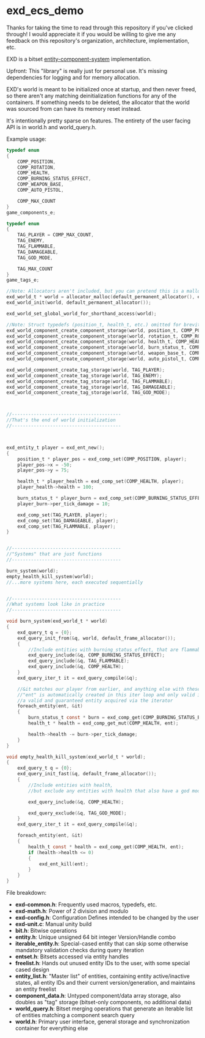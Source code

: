 # exd_ecs_demo
Thanks for taking the time to read through this repository if you've clicked through! I would appreciate it if you would be willing to give me any feedback on this repository's organization, architecture, implementation, etc.

EXD is a bitset [entity-component-system](https://en.wikipedia.org/wiki/Entity_component_system) implementation.

Upfront: This "library" is really just for personal use. It's missing dependencies for logging and for memory allocation.

EXD's world is meant to be initialized once at startup, and then never freed, so there aren't any matching deinitialization functions for any of the containers. If something needs to be deleted, the allocator that the world was sourced from can have its memory reset instead.

It's intentionally pretty sparse on features. The entirety of the user facing API is in world.h and world_query.h.

Example usage:

```c
typedef enum
{
	COMP_POSITION,
	COMP_ROTATION,
	COMP_HEALTH,
	COMP_BURNING_STATUS_EFFECT,
	COMP_WEAPON_BASE,
	COMP_AUTO_PISTOL,

	COMP_MAX_COUNT
}
game_components_e;

typedef enum
{
	TAG_PLAYER = COMP_MAX_COUNT,
	TAG_ENEMY,
	TAG_FLAMMABLE,
	TAG_DAMAGEABLE,
	TAG_GOD_MODE,

	TAG_MAX_COUNT
}
game_tags_e;

//Note: Allocators aren't included, but you can pretend this is a malloc call instead
exd_world_t * world = allocator_malloc(default_permanent_allocator(), exd_world_t, 1);
exd_world_init(world, default_permanent_allocator());

exd_world_set_global_world_for_shorthand_access(world);

//Note: Struct typedefs (position_t, health_t, etc.) omitted for brevity
exd_world_component_create_component_storage(world, position_t, COMP_POSITION);
exd_world_component_create_component_storage(world, rotation_t, COMP_ROTATION);
exd_world_component_create_component_storage(world, health_t, COMP_HEALTH);
exd_world_component_create_component_storage(world, burn_status_t, COMP_BURNING_STATUS_EFFECT);
exd_world_component_create_component_storage(world, weapon_base_t, COMP_WEAPON_BASE);
exd_world_component_create_component_storage(world, auto_pistol_t, COMP_AUTO_PISTOL);

exd_world_component_create_tag_storage(world, TAG_PLAYER);
exd_world_component_create_tag_storage(world, TAG_ENEMY);
exd_world_component_create_tag_storage(world, TAG_FLAMMABLE);
exd_world_component_create_tag_storage(world, TAG_DAMAGEABLE);
exd_world_component_create_tag_storage(world, TAG_GOD_MODE);



//----------------------------------------
//That's the end of world initialization
//----------------------------------------



exd_entity_t player = exd_ent_new();
{
	position_t * player_pos = exd_comp_set(COMP_POSITION, player);
	player_pos->x = -50;
	player_pos->y = 75;

	health_t * player_health = exd_comp_set(COMP_HEALTH, player);
	player_health->health = 100;

	burn_status_t * player_burn = exd_comp_set(COMP_BURNING_STATUS_EFFECT, player);
	player_burn->per_tick_damage = 10;

	exd_comp_set(TAG_PLAYER, player);
	exd_comp_set(TAG_DAMAGEABLE, player);
	exd_comp_set(TAG_FLAMMABLE, player);
}


//----------------------------------------
//"Systems" that are just functions
//----------------------------------------

burn_system(world);
empty_health_kill_system(world);
//...more systems here, each executed sequentially


//----------------------------------------
//What systems look like in practice
//----------------------------------------

void burn_system(exd_world_t * world)
{
	exd_query_t q = {0};
	exd_query_init_from(&q, world, default_frame_allocator());
	{
		//Include entities with burning_status_effect, that are flammable, and have health
		exd_query_include(&q, COMP_BURNING_STATUS_EFFECT);
		exd_query_include(&q, TAG_FLAMMABLE);
		exd_query_include(&q, COMP_HEALTH);
	}
	exd_query_iter_t it = exd_query_compile(&q); 

	//&it matches our player from earlier, and anything else with these components and tags
	//"ent" is automatically created in this iter loop and only valid inside the loop. ent represents
	//a valid and guaranteed entity acquired via the iterator
	foreach_entity(ent, &it)
	{
		burn_status_t const * burn = exd_comp_get(COMP_BURNING_STATUS_EFFECT, ent);
		health_t * health = exd_comp_get_mut(COMP_HEALTH, ent);

		health->health -= burn->per_tick_damage;
	}
}

void empty_health_kill_system(exd_world_t * world);
{
	exd_query_t q = {0};
	exd_query_init_fast(&q, default_frame_allocator());
	{
		//Include entities with health,
		//but exclude any entities with health that also have a god mode state (aka invulnerable)

		exd_query_include(&q, COMP_HEALTH);

		exd_query_exclude(&q, TAG_GOD_MODE);
	}
	exd_query_iter_t it = exd_query_compile(&q);

	foreach_entity(ent, &it)
	{
		health_t const * health = exd_comp_get(COMP_HEALTH, ent);
		if (health->health <= 0)
		{
			exd_ent_kill(ent);
		}
	}
}
```

File breakdown:

* **exd-common.h**: Frequently used macros, typedefs, etc.
* **exd-math.h**: Power of 2 division and modulo
* **exd-config.h**: Configuration Defines intended to be changed by the user
* **exd-unit.c**: Manual unity build
* **bit.h**: Bitwise operations
* **entity.h**: Unique unsigned 64 bit integer Version/Handle combo
* **iterable_entity.h**: Special-cased entity that can skip some otherwise mandatory validation checks during query iteration
* **entset.h**: Bitsets accessed via entity handles
* **freelist.h**: Hands out unused entity IDs to the user, with some special cased design
* **entity_list.h**: "Master list" of entities, containing entity active/inactive states, all entity IDs and their current version/generation, and maintains an entity freelist
* **component_data.h**: Untyped component/data array storage, also doubles as "tag" storage (bitset-only components, no additional data)
* **world_query.h**: Bitset merging operations that generate an iterable list of entities matching a component search query
* **world.h**: Primary user interface, general storage and synchronization container for everything else